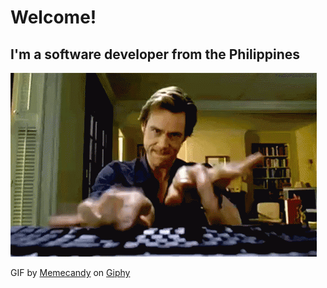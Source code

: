 # Welcome!

## I'm a software developer from the Philippines

![](coding.gif)

GIF by [Memecandy](https://giphy.com/memecandy) on [Giphy](https://giphy.com/)
